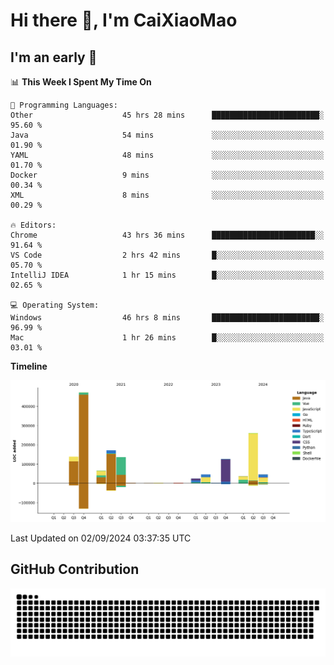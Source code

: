 # Hi there 👋, I'm CaiXiaoMao

## I'm an early 🐤
<!--START_SECTION:waka-->
📊 **This Week I Spent My Time On** 

```text
💬 Programming Languages: 
Other                    45 hrs 28 mins      ████████████████████████░   95.60 % 
Java                     54 mins             ░░░░░░░░░░░░░░░░░░░░░░░░░   01.90 % 
YAML                     48 mins             ░░░░░░░░░░░░░░░░░░░░░░░░░   01.70 % 
Docker                   9 mins              ░░░░░░░░░░░░░░░░░░░░░░░░░   00.34 % 
XML                      8 mins              ░░░░░░░░░░░░░░░░░░░░░░░░░   00.29 % 

🔥 Editors: 
Chrome                   43 hrs 36 mins      ███████████████████████░░   91.64 % 
VS Code                  2 hrs 42 mins       █░░░░░░░░░░░░░░░░░░░░░░░░   05.70 % 
IntelliJ IDEA            1 hr 15 mins        █░░░░░░░░░░░░░░░░░░░░░░░░   02.65 % 

💻 Operating System: 
Windows                  46 hrs 8 mins       ████████████████████████░   96.99 % 
Mac                      1 hr 26 mins        █░░░░░░░░░░░░░░░░░░░░░░░░   03.01 % 
```

**Timeline**

![Lines of Code chart](https://raw.githubusercontent.com/caixiaomao/caixiaomao/main/assets/bar_graph.png)


 Last Updated on 02/09/2024 03:37:35 UTC
<!--END_SECTION:waka-->

## GitHub Contribution
<picture>
  <source media="(prefers-color-scheme: dark)" srcset="/dist/snake/github-contribution-grid-snake-dark.svg" />
  <source media="(prefers-color-scheme: light)" srcset="/dist/snake/github-contribution-grid-snake.svg" />
  <img alt="github contribution grid snake animation" src="/dist/snake/github-contribution-grid-snake.svg" />
</picture>

